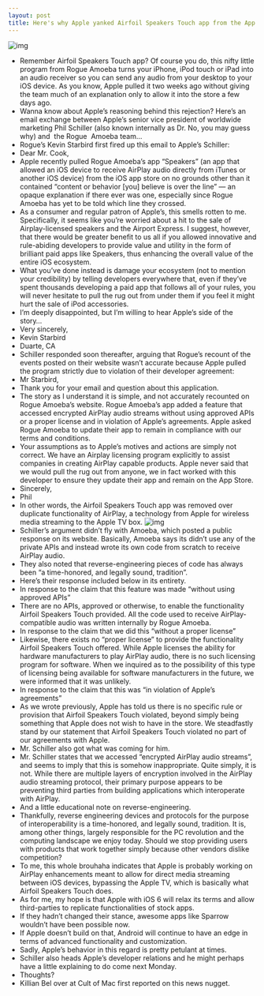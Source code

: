 ```yaml
---
layout: post
title: Here's why Apple yanked Airfoil Speakers Touch app from the App Store
---
```

![img](http://media.idownloadblog.com/wp-content/uploads/2012/05/airfoil-speakers.jpg)
* Remember Airfoil Speakers Touch app? Of course you do, this nifty little program from Rogue Amoeba turns your iPhone, iPod touch or iPad into an audio receiver so you can send any audio from your desktop to your iOS device. As you know, Apple pulled it two weeks ago without giving the team much of an explanation only to allow it into the store a few days ago.
* Wanna know about Apple’s reasoning behind this rejection? Here’s an email exchange between Apple’s senior vice president of worldwide marketing Phil Schiller (also known internally as Dr. No, you may guess why) and  the Rogue  Amoeba team…
* Rogue’s Kevin Starbird first fired up this email to Apple’s Schiller:
* Dear Mr. Cook,
* Apple recently pulled Rogue Amoeba’s app “Speakers” (an app that allowed an iOS device to receive AirPlay audio directly from iTunes or another iOS device) from the iOS app store on no grounds other than it contained “content or behavior [you] believe is over the line” — an opaque explanation if there ever was one, especially since Rogue Amoeba has yet to be told which line they crossed.
* As a consumer and regular patron of Apple’s, this smells rotten to me. Specifically, it seems like you’re worried about a hit to the sale of Airplay-licensed speakers and the Airport Express. I suggest, however, that there would be greater benefit to us all if you allowed innovative and rule-abiding developers to provide value and utility in the form of brilliant paid apps like Speakers, thus enhancing the overall value of the entire iOS ecosystem.
* What you’ve done instead is damage your ecosystem (not to mention your credibility) by telling developers everywhere that, even if they’ve spent thousands developing a paid app that follows all of your rules, you will never hesitate to pull the rug out from under them if you feel it might hurt the sale of iPod accessories.
* I’m deeply disappointed, but I’m willing to hear Apple’s side of the story…
* Very sincerely,
* Kevin Starbird
* Duarte, CA
* Schiller responded soon thereafter, arguing that Rogue’s recount of the events posted on their website wasn’t accurate because Apple pulled the program strictly due to violation of their developer agreement:
* Mr Starbird,
* Thank you for your email and question about this application.
* The story as I understand it is simple, and not accurately recounted on Rogue Amoeba’s website. Rogue Amoeba’s app added a feature that accessed encrypted AirPlay audio streams without using approved APIs or a proper license and in violation of Apple’s agreements. Apple asked Rogue Amoeba to update their app to remain in compliance with our terms and conditions.
* Your assumptions as to Apple’s motives and actions are simply not correct. We have an Airplay licensing program explicitly to assist companies in creating AirPlay capable products. Apple never said that we would pull the rug out from anyone, we in fact worked with this developer to ensure they update their app and remain on the App Store.
* Sincerely,
* Phil
* In other words, the Airfoil Speakers Touch app was removed over duplicate functionality of AirPlay, a technology from Apple for wireless media streaming to the Apple TV box.
![img](http://media.idownloadblog.com/wp-content/uploads/2012/06/Airfoil-Speakers-Touch-teaser.jpg)
* Schiller’s argument didn’t fly with Amoeba, which posted a public response on its website. Basically, Amoeba says its didn’t use any of the private APIs and instead wrote its own code from scratch to receive AirPlay audio.
* They also noted that reverse-engineering pieces of code has always been “a time-honored, and legally sound, tradition”.
* Here’s their response included below in its entirety.
* In response to the claim that this feature was made “without using approved APIs”
* There are no APIs, approved or otherwise, to enable the functionality Airfoil Speakers Touch provided. All the code used to receive AirPlay-compatible audio was written internally by Rogue Amoeba.
* In response to the claim that we did this “without a proper license”
* Likewise, there exists no “proper license” to provide the functionality Airfoil Speakers Touch offered. While Apple licenses the ability for hardware manufacturers to play AirPlay audio, there is no such licensing program for software. When we inquired as to the possibility of this type of licensing being available for software manufacturers in the future, we were informed that it was unlikely.
* In response to the claim that this was “in violation of Apple’s agreements”
* As we wrote previously, Apple has told us there is no specific rule or provision that Airfoil Speakers Touch violated, beyond simply being something that Apple does not wish to have in the store. We steadfastly stand by our statement that Airfoil Speakers Touch violated no part of our agreements with Apple.
* Mr. Schiller also got what was coming for him.
* Mr. Schiller states that we accessed “encrypted AirPlay audio streams”, and seems to imply that this is somehow inappropriate. Quite simply, it is not. While there are multiple layers of encryption involved in the AirPlay audio streaming protocol, their primary purpose appears to be preventing third parties from building applications which interoperate with AirPlay.
* And a little educational note on reverse-engineering.
* Thankfully, reverse engineering devices and protocols for the purpose of interoperability is a time-honored, and legally sound, tradition. It is, among other things, largely responsible for the PC revolution and the computing landscape we enjoy today. Should we stop providing users with products that work together simply because other vendors dislike competition?
* To me, this whole brouhaha indicates that Apple is probably working on AirPlay enhancements meant to allow for direct media streaming between iOS devices, bypassing the Apple TV, which is basically what Airfoil Speakers Touch does.
* As for me, my hope is that Apple with iOS 6 will relax its terms and allow third-parties to replicate functionalities of stock apps.
* If they hadn’t changed their stance, awesome apps like Sparrow wouldn’t have been possible now.
* If Apple doesn’t build on that, Android will continue to have an edge in terms of advanced functionality and customization.
* Sadly, Apple’s behavior in this regard is pretty petulant at times.
* Schiller also heads Apple’s developer relations and he might perhaps have a little explaining to do come next Monday.
* Thoughts?
* Killian Bel over at Cult of Mac first reported on this news nugget.

